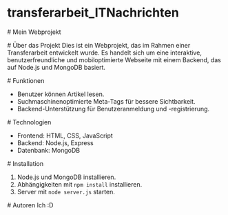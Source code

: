 ﻿# transferarbeit_ITNachrichten
 
﻿# Mein Webprojekt

﻿# Über das Projekt
Dies ist ein Webprojekt, das im Rahmen einer Transferarbeit entwickelt wurde. 
Es handelt sich um eine interaktive, benutzerfreundliche und mobiloptimierte Webseite mit einem Backend, das auf Node.js und MongoDB basiert.

﻿# Funktionen
- Benutzer können Artikel lesen.
- Suchmaschinenoptimierte Meta-Tags für bessere Sichtbarkeit.
- Backend-Unterstützung für Benutzeranmeldung und -registrierung.

﻿# Technologien
- Frontend: HTML, CSS, JavaScript
- Backend: Node.js, Express
- Datenbank: MongoDB

﻿# Installation
1. Node.js und MongoDB installieren.
2. Abhängigkeiten mit `npm install` installieren.
3. Server mit `node server.js` starten.

﻿# Autoren
Ich :D
